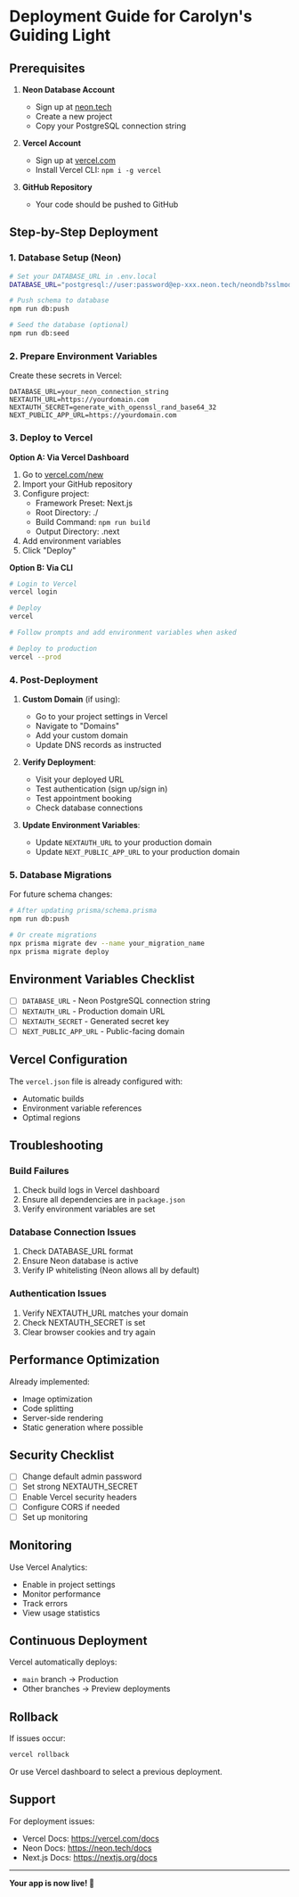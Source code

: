 # Deployment Guide for Carolyn's Guiding Light

## Prerequisites

1. **Neon Database Account**

   - Sign up at [neon.tech](https://neon.tech)
   - Create a new project
   - Copy your PostgreSQL connection string

2. **Vercel Account**

   - Sign up at [vercel.com](https://vercel.com)
   - Install Vercel CLI: `npm i -g vercel`

3. **GitHub Repository**
   - Your code should be pushed to GitHub

## Step-by-Step Deployment

### 1. Database Setup (Neon)

```bash
# Set your DATABASE_URL in .env.local
DATABASE_URL="postgresql://user:password@ep-xxx.neon.tech/neondb?sslmode=require"

# Push schema to database
npm run db:push

# Seed the database (optional)
npm run db:seed
```

### 2. Prepare Environment Variables

Create these secrets in Vercel:

```env
DATABASE_URL=your_neon_connection_string
NEXTAUTH_URL=https://yourdomain.com
NEXTAUTH_SECRET=generate_with_openssl_rand_base64_32
NEXT_PUBLIC_APP_URL=https://yourdomain.com
```

### 3. Deploy to Vercel

**Option A: Via Vercel Dashboard**

1. Go to [vercel.com/new](https://vercel.com/new)
2. Import your GitHub repository
3. Configure project:
   - Framework Preset: Next.js
   - Root Directory: ./
   - Build Command: `npm run build`
   - Output Directory: .next
4. Add environment variables
5. Click "Deploy"

**Option B: Via CLI**

```bash
# Login to Vercel
vercel login

# Deploy
vercel

# Follow prompts and add environment variables when asked

# Deploy to production
vercel --prod
```

### 4. Post-Deployment

1. **Custom Domain** (if using):

   - Go to your project settings in Vercel
   - Navigate to "Domains"
   - Add your custom domain
   - Update DNS records as instructed

2. **Verify Deployment**:

   - Visit your deployed URL
   - Test authentication (sign up/sign in)
   - Test appointment booking
   - Check database connections

3. **Update Environment Variables**:
   - Update `NEXTAUTH_URL` to your production domain
   - Update `NEXT_PUBLIC_APP_URL` to your production domain

### 5. Database Migrations

For future schema changes:

```bash
# After updating prisma/schema.prisma
npm run db:push

# Or create migrations
npx prisma migrate dev --name your_migration_name
npx prisma migrate deploy
```

## Environment Variables Checklist

- [ ] `DATABASE_URL` - Neon PostgreSQL connection string
- [ ] `NEXTAUTH_URL` - Production domain URL
- [ ] `NEXTAUTH_SECRET` - Generated secret key
- [ ] `NEXT_PUBLIC_APP_URL` - Public-facing domain

## Vercel Configuration

The `vercel.json` file is already configured with:

- Automatic builds
- Environment variable references
- Optimal regions

## Troubleshooting

### Build Failures

1. Check build logs in Vercel dashboard
2. Ensure all dependencies are in `package.json`
3. Verify environment variables are set

### Database Connection Issues

1. Check DATABASE_URL format
2. Ensure Neon database is active
3. Verify IP whitelisting (Neon allows all by default)

### Authentication Issues

1. Verify NEXTAUTH_URL matches your domain
2. Check NEXTAUTH_SECRET is set
3. Clear browser cookies and try again

## Performance Optimization

Already implemented:

- Image optimization
- Code splitting
- Server-side rendering
- Static generation where possible

## Security Checklist

- [ ] Change default admin password
- [ ] Set strong NEXTAUTH_SECRET
- [ ] Enable Vercel security headers
- [ ] Configure CORS if needed
- [ ] Set up monitoring

## Monitoring

Use Vercel Analytics:

- Enable in project settings
- Monitor performance
- Track errors
- View usage statistics

## Continuous Deployment

Vercel automatically deploys:

- `main` branch → Production
- Other branches → Preview deployments

## Rollback

If issues occur:

```bash
vercel rollback
```

Or use Vercel dashboard to select a previous deployment.

## Support

For deployment issues:

- Vercel Docs: https://vercel.com/docs
- Neon Docs: https://neon.tech/docs
- Next.js Docs: https://nextjs.org/docs

---

**Your app is now live! 🎉**
